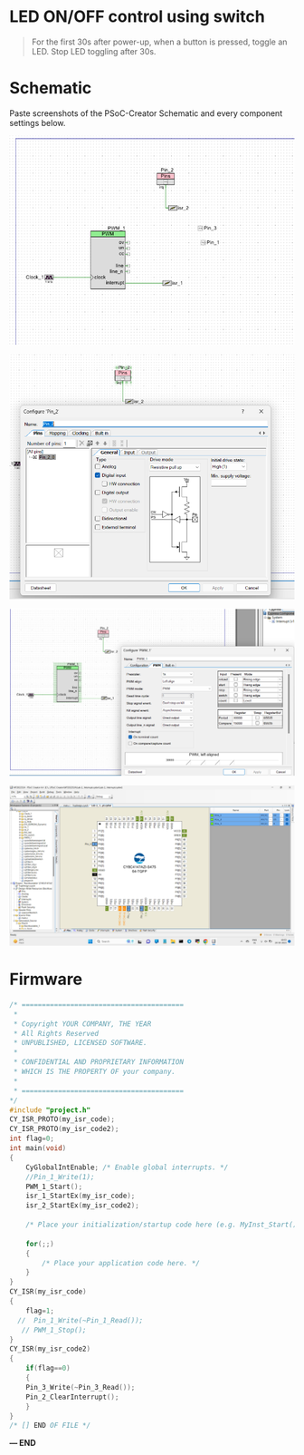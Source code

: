 # LED ON/OFF control using switch

> For the first 30s after power-up, when a button is pressed, toggle an LED. Stop LED toggling after 30s.
> 

# Schematic

Paste screenshots of the PSoC-Creator Schematic and every component settings below.

![Untitled](LED%20ON%20OFF%20control%20using%20switch%20fffd051c359e8132b286e653f9e4b1cb/Untitled.png)

![Untitled](LED%20ON%20OFF%20control%20using%20switch%20fffd051c359e8132b286e653f9e4b1cb/Untitled%201.png)

![Untitled](LED%20ON%20OFF%20control%20using%20switch%20fffd051c359e8132b286e653f9e4b1cb/Untitled%202.png)

![Untitled](LED%20ON%20OFF%20control%20using%20switch%20fffd051c359e8132b286e653f9e4b1cb/Untitled%203.png)

# Firmware

```c
/* ========================================
 *
 * Copyright YOUR COMPANY, THE YEAR
 * All Rights Reserved
 * UNPUBLISHED, LICENSED SOFTWARE.
 *
 * CONFIDENTIAL AND PROPRIETARY INFORMATION
 * WHICH IS THE PROPERTY OF your company.
 *
 * ========================================
*/
#include "project.h"
CY_ISR_PROTO(my_isr_code);
CY_ISR_PROTO(my_isr_code2);
int flag=0;
int main(void)
{
    CyGlobalIntEnable; /* Enable global interrupts. */
    //Pin_1_Write(1);
    PWM_1_Start();
    isr_1_StartEx(my_isr_code);
    isr_2_StartEx(my_isr_code2);
    
    /* Place your initialization/startup code here (e.g. MyInst_Start()) */

    for(;;)
    {
        /* Place your application code here. */
    }
}
CY_ISR(my_isr_code)
{
    flag=1;
  //  Pin_1_Write(~Pin_1_Read());
   // PWM_1_Stop();
}
CY_ISR(my_isr_code2)
{
    if(flag==0)
    {
    Pin_3_Write(~Pin_3_Read());
    Pin_2_ClearInterrupt();
    }
}
/* [] END OF FILE */
```

**— END**